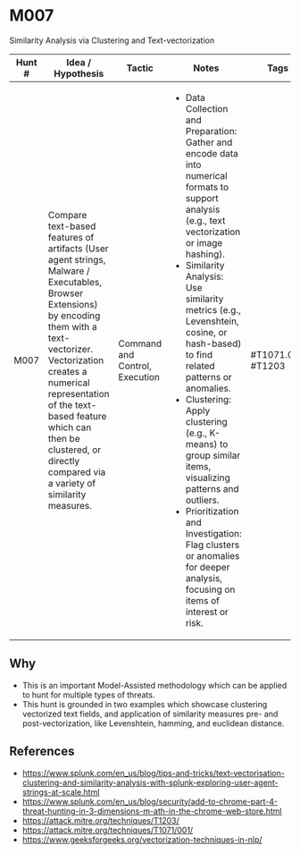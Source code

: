 # M007
Similarity Analysis via Clustering and Text-vectorization

| Hunt # | Idea / Hypothesis                                                                                     | Tactic                       | Notes                                     | Tags                                   | **Submitter**      |  
|--------------|------------------------------------------------------------------------------------------------|------------------------------|-------------------------------------------|----------------------------------------|--------------------|
| M007         | Compare text-based features of artifacts (User agent strings, Malware / Executables, Browser Extensions) by encoding them with a text-vectorizer. Vectorization creates a numerical representation of the text-based feature which can then be clustered, or directly compared via a variety of similarity measures. | Command and Control, Execution | <ul><li>Data Collection and Preparation: Gather and encode data into numerical formats to support analysis (e.g., text vectorization or image hashing).</br><li>Similarity Analysis: Use similarity metrics (e.g., Levenshtein, cosine, or hash-based) to find related patterns or anomalies.</br><li>Clustering: Apply clustering (e.g., K-means) to group similar items, visualizing patterns and outliers.</br><li>Prioritization and Investigation: Flag clusters or anomalies for deeper analysis, focusing on items of interest or risk.  | #T1071.001 #T1203  |  [Ryan Fetterman](https://github.com/fetterm4n) 

## Why

- This is an important Model-Assisted methodology which can be applied to hunt for multiple types of threats.
- This hunt is grounded in two examples which showcase clustering vectorized text fields, and application of similarity measures pre- and post-vectorization, like Levenshtein, hamming, and euclidean distance.



## References

- https://www.splunk.com/en_us/blog/tips-and-tricks/text-vectorisation-clustering-and-similarity-analysis-with-splunk-exploring-user-agent-strings-at-scale.html
- https://www.splunk.com/en_us/blog/security/add-to-chrome-part-4-threat-hunting-in-3-dimensions-m-ath-in-the-chrome-web-store.html
- https://attack.mitre.org/techniques/T1203/
- https://attack.mitre.org/techniques/T1071/001/
- https://www.geeksforgeeks.org/vectorization-techniques-in-nlp/
  
